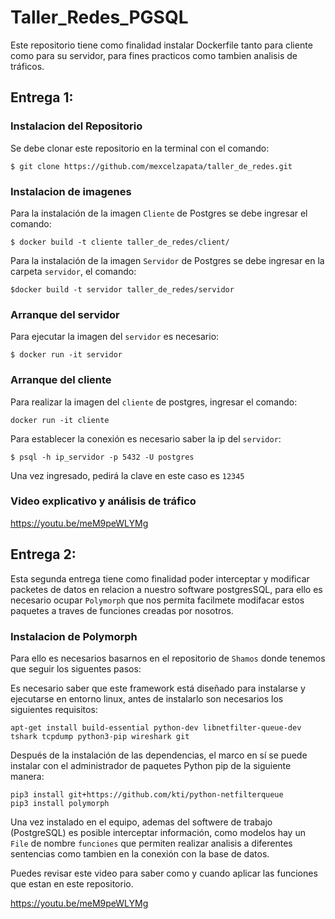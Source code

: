 # Taller_Redes_PGSQL

Este repositorio tiene como finalidad instalar Dockerfile tanto para cliente como para su servidor, para fines practicos como tambien analisis de tráficos.
## Entrega 1:
### Instalacion del Repositorio
Se debe clonar este repositorio en la terminal con el comando:

```
$ git clone https://github.com/mexcelzapata/taller_de_redes.git
```
### Instalacion de imagenes 
Para la instalación de la imagen `Cliente` de Postgres se debe ingresar el comando:
```
$ docker build -t cliente taller_de_redes/client/
```
Para la instalación de la imagen `Servidor` de Postgres se debe ingresar en la carpeta `servidor`, el comando:
```
$docker build -t servidor taller_de_redes/servidor

```
### Arranque del servidor
Para ejecutar la imagen del `servidor`  es necesario:

```
$ docker run -it servidor
```

### Arranque del cliente
Para realizar la imagen del `cliente` de postgres, ingresar el comando:

```
docker run -it cliente

```
Para establecer la conexión es necesario saber la ip del `servidor`:
```
$ psql -h ip_servidor -p 5432 -U postgres

```
Una vez ingresado, pedirá la clave en este caso es `12345` 


### Video explicativo y análisis de tráfico

https://youtu.be/meM9peWLYMg

## Entrega 2:

Esta segunda entrega tiene como finalidad poder interceptar y modificar packetes de datos en relacion a nuestro software postgresSQL, para ello es necesario ocupar `Polymorph` que nos permita facilmete modifacar estos paquetes a traves de funciones creadas por nosotros.

### Instalacion de Polymorph 

Para ello es necesarios basarnos en el repositorio de `Shamos` donde tenemos que seguir los siguentes pasos:

Es necesario saber que este framework está diseñado para instalarse y ejecutarse en entorno linux, antes de instalarlo son necesarios los siguientes requisitos:

```
apt-get install build-essential python-dev libnetfilter-queue-dev tshark tcpdump python3-pip wireshark git
```

Después de la instalación de las dependencias, el marco en sí se puede instalar con el administrador de paquetes Python pip de la siguiente manera:

```
pip3 install git+https://github.com/kti/python-netfilterqueue
pip3 install polymorph
```

Una vez instalado en el equipo, ademas del softwere de trabajo (PostgreSQL) es posible interceptar información, como modelos hay un `File` de nombre `funciones` que permiten realizar analisis a diferentes sentencias como tambien en la conexión con la base de datos.


Puedes revisar este video para saber como y cuando aplicar las funciones que estan en este repositorio.

https://youtu.be/meM9peWLYMg

